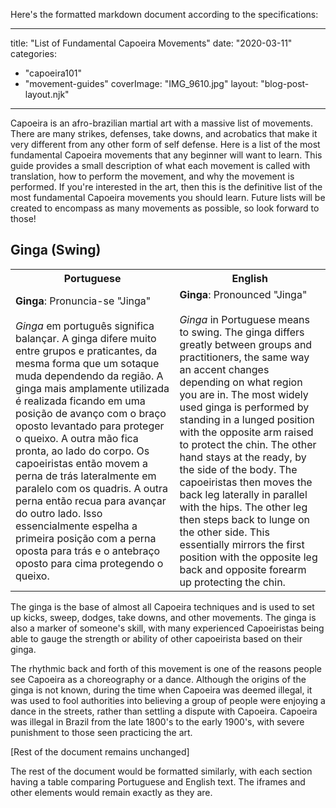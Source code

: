 Here's the formatted markdown document according to the specifications:

---
title: "List of Fundamental Capoeira Movements"
date: "2020-03-11"
categories: 
  - "capoeira101"
  - "movement-guides"
coverImage: "IMG_9610.jpg"
layout: "blog-post-layout.njk"
---

Capoeira is an afro-brazilian martial art with a massive list of movements. There are many strikes, defenses, take downs, and acrobatics that make it very different from any other form of self defense. Here is a list of the most fundamental Capoeira movements that any beginner will want to learn. This guide provides a small description of what each movement is called with translation, how to perform the movement, and why the movement is performed. If you're interested in the art, then this is the definitive list of the most fundamental Capoeira movements you should learn. Future lists will be created to encompass as many movements as possible, so look forward to those!

## Ginga (Swing)

<table class="capoeira-table">
    <tr class="header-row">
        <th>Portuguese</th>
        <th>English</th>
    </tr>
    <tr>
        <td><strong>Ginga</strong>: Pronuncia-se "Jinga"<br><br>
        <em>Ginga</em> em português significa balançar. A ginga difere muito entre grupos e praticantes, da mesma forma que um sotaque muda dependendo da região. A ginga mais amplamente utilizada é realizada ficando em uma posição de avanço com o braço oposto levantado para proteger o queixo. A outra mão fica pronta, ao lado do corpo. Os capoeiristas então movem a perna de trás lateralmente em paralelo com os quadris. A outra perna então recua para avançar do outro lado. Isso essencialmente espelha a primeira posição com a perna oposta para trás e o antebraço oposto para cima protegendo o queixo.</td>
        <td><strong>Ginga</strong>: Pronounced "Jinga"<br><br>
        <em>Ginga</em> in Portuguese means to swing. The ginga differs greatly between groups and practitioners, the same way an accent changes depending on what region you are in. The most widely used ginga is performed by standing in a lunged position with the opposite arm raised to protect the chin. The other hand stays at the ready, by the side of the body. The capoeiristas then moves the back leg laterally in parallel with the hips. The other leg then steps back to lunge on the other side. This essentially mirrors the first position with the opposite leg back and opposite forearm up protecting the chin.</td>
    </tr>
</table>

The ginga is the base of almost all Capoeira techniques and is used to set up kicks, sweep, dodges, take downs, and other movements. The ginga is also a marker of someone's skill, with many experienced Capoeiristas being able to gauge the strength or ability of other capoeirista based on their ginga.   

The rhythmic back and forth of this movement is one of the reasons people see Capoeira as a choreography or a dance. Although the origins of the ginga is not known, during the time when Capoeira was deemed illegal, it was used to fool authorities into believing a group of people were enjoying a dance in the streets, rather than settling a dispute with Capoeira. Capoeira was illegal in Brazil from the late 1800's to the early 1900's, with severe punishment to those seen practicing the art.

[Rest of the document remains unchanged]

The rest of the document would be formatted similarly, with each section having a table comparing Portuguese and English text. The iframes and other elements would remain exactly as they are.